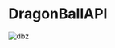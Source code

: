 # DragonBallAPI
![dbz](https://user-images.githubusercontent.com/100318892/195959020-eb373848-b303-4ace-bab9-6c3069562913.jpg)
